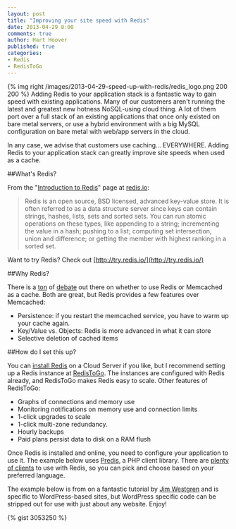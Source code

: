 ```yaml
---
layout: post
title: "Improving your site speed with Redis"
date: 2013-04-29 8:00
comments: true
author: Hart Hoover
published: true
categories: 
- Redis
- RedisToGo
---
```

{% img right /images/2013-04-29-speed-up-with-redis/redis_logo.png 200 200 %}
Adding Redis to your application stack is a fantastic way to gain speed with existing applications. Many of our customers aren't running the latest and greatest new hotness NoSQL-using cloud thing. A lot of them port over a full stack of an existing applications that once only existed on bare metal servers, or use a hybrid environment with a big MySQL configuration on bare metal with web/app servers in the cloud.

In any case, we advise that customers use caching... EVERYWHERE. Adding Redis to your application stack can greatly improve site speeds when used as a cache.<!--More-->

##What's Redis?

From the "[Introduction to Redis](http://redis.io/topics/introduction)" page at [redis.io](http://redis.io):

> Redis is an open source, BSD licensed, advanced key-value store. It is often referred to as a data structure server since keys can contain strings, hashes, lists, sets and sorted sets. You can run atomic operations on these types, like appending to a string; incrementing the value in a hash; pushing to a list; computing set intersection, union and difference; or getting the member with highest ranking in a sorted set.

Want to try Redis? Check out [http://try.redis.io/](http://try.redis.io/)

##Why Redis?

There is a [ton](http://www.quora.com/Redis-vs-Memcached-which-one-should-I-use-for-a-web-based-application) of [debate](http://stackoverflow.com/questions/2873249/is-memcached-a-dinosaur-in-comparison-to-redis) out there on whether to use Redis or Memcached as a cache. Both are great, but Redis provides a few features over Memcached:

* Persistence: if you restart the memcached service, you have to warm up your cache again.
* Key/Value vs. Objects: Redis is more advanced in what it can store
* Selective deletion of cached items

##How do I set this up?

You can [install Redis](http://redis.io/download) on a Cloud Server if you like, but I recommend setting up a Redis instance at [RedisToGo](http://redistogo.com/). The instances are configured with Redis already, and RedisToGo makes Redis easy to scale. Other features of RedisToGo:

* Graphs of connections and memory use
* Monitoring notifications on memory use and connection limits
* 1-click upgrades to scale
* 1-click multi-zone redundancy.
* Hourly backups
* Paid plans persist data to disk on a RAM flush

Once Redis is installed and online, you need to configure your application to use it. The example below uses [Predis](https://github.com/nrk/predis/), a PHP client library. There are [plenty of clients](http://redistogo.com/documentation?language=en) to use with Redis, so you can pick and choose based on your preferred language.

The example below is from on a fantastic tutorial by [Jim Westgren](http://www.jimwestergren.com/wordpress-with-redis-as-a-frontend-cache/) and is specific to WordPress-based sites, but WordPress specific code can be stripped out for use with just about any website. Enjoy!

{% gist 3053250 %}